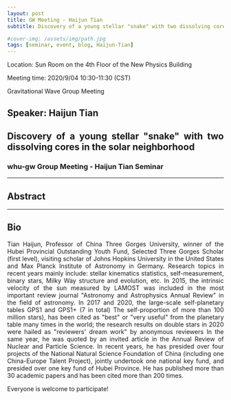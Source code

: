 ```yaml
---
layout: post
title: GW Meeting - Haijun Tian
subtitle: Discovery of a young stellar "snake" with two dissolving cores in the solar neighborhood

#cover-img: /assets/img/path.jpg
tags: [seminar, event, blog, Haijun-Tian]
---
```


<style>
body {
text-align: justify}
</style>

Location: Sun Room on the 4th Floor of the New Physics Building

Meeting time: 2020/9/04 10:30-11:30 (CST)

Gravitational Wave Group Meeting

## Speaker: Haijun Tian

## Discovery of a young stellar "snake" with two dissolving cores in the solar neighborhood

### whu-gw Group Meeting - Haijun Tian Seminar

______________________________

## Abstract

______________________________

## Bio

Tian Haijun, Professor of China Three Gorges University, winner of the Hubei Provincial Outstanding Youth Fund, Selected Three Gorges Scholar (first level), visiting scholar of Johns Hopkins University in the United States and Max Planck Institute of Astronomy in Germany. Research topics in recent years mainly include: stellar kinematics statistics, self-measurement, binary stars, Milky Way structure and evolution, etc. In 2015, the intrinsic velocity of the sun measured by LAMOST was included in the most important review journal "Astronomy and Astrophysics Annual Review" in the field of astronomy. In 2017 and 2020, the large-scale self-planetary tables GPS1 and GPS1+ (7 in total) The self-proportion of more than 100 million stars), has been cited as "best" or "very useful" from the planetary table many times in the world; the research results on double stars in 2020 were hailed as "reviewers' dream work" by anonymous reviewers In the same year, he was quoted by an invited article in the Annual Review of Nuclear and Particle Science. In recent years, he has presided over four projects of the National Natural Science Foundation of China (including one China-Europe Talent Project), jointly undertook one national key fund, and presided over one key fund of Hubei Province. He has published more than 30 academic papers and has been cited more than 200 times.

Everyone is welcome to participate!
